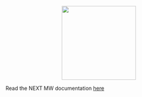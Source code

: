 <div align="center">
  <p></p>
  <img src="https://next-mw-docs.vercel.app/logo-dark.png" width="200" />
  <p></p>
</div>

Read the NEXT MW documentation [here](https://next-mw-docs.vercel.app/)
